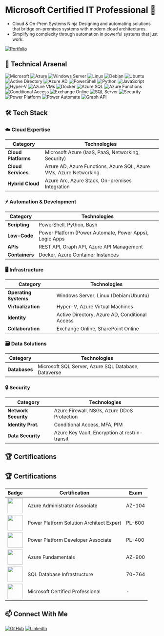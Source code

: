 # Microsoft Certified IT Professional 🚀

* Cloud & On-Prem Systems Ninja
Designing and automating solutions that bridge on-premises systems with modern cloud architectures.  
* Simplifying complexity through automation in powerful systems that just work.

[![Portfolio](https://img.shields.io/badge/GitHub_IO-181717?style=for-the-badge&logo=github)](https://brsvppv.github.io)


## 🔧 Technical Arsenal  
![Microsoft](https://img.shields.io/badge/Microsoft-5E5E5E?style=for-the-badge&logo=microsoft&logoColor=white)
![Azure](https://img.shields.io/badge/Azure-0089D6?style=for-the-badge&logo=microsoft-azure&logoColor=white)
![Windows Server](https://img.shields.io/badge/Windows_Server-0078D6?style=for-the-badge&logo=windows&logoColor=white)
![Linux](https://img.shields.io/badge/Linux-FCC624?style=for-the-badge&logo=linux&logoColor=black)
![Debian](https://img.shields.io/badge/Debian-A81D33?style=for-the-badge&logo=debian&logoColor=white)
![Ubuntu](https://img.shields.io/badge/Ubuntu-E95420?style=for-the-badge&logo=ubuntu&logoColor=white)
![Active Directory](https://img.shields.io/badge/Active_Directory-0078D6?style=for-the-badge&logo=microsoft&logoColor=white)
![Azure AD](https://img.shields.io/badge/Azure_AD-0089D6?style=for-the-badge&logo=microsoft-azure&logoColor=white)
![PowerShell](https://img.shields.io/badge/PowerShell-5391FE?style=for-the-badge&logo=powershell&logoColor=white)
![Python](https://img.shields.io/badge/Python-3776AB?style=for-the-badge&logo=python&logoColor=white)
![JavaScript](https://img.shields.io/badge/JavaScript-F7DF1E?style=for-the-badge&logo=javascript&logoColor=black)
![Hyper-V](https://img.shields.io/badge/Hyper_V-0078D6?style=for-the-badge&logo=microsoft&logoColor=white)
![Azure VMs](https://img.shields.io/badge/Azure_VMs-0089D6?style=for-the-badge&logo=microsoft-azure&logoColor=white)
![Docker](https://img.shields.io/badge/Docker-2496ED?style=for-the-badge&logo=docker&logoColor=white)
![Azure SQL](https://img.shields.io/badge/Azure_SQL-0089D6?style=for-the-badge&logo=microsoft-azure&logoColor=white)
![Azure Functions](https://img.shields.io/badge/Azure_Functions-0062AD?style=for-the-badge&logo=azure-functions&logoColor=white)
![Conditional Access](https://img.shields.io/badge/Conditional_Access-5C2D91?style=for-the-badge&logo=microsoft-azure&logoColor=white)
![Exchange Online](https://img.shields.io/badge/Exchange_Online-0078D4?style=for-the-badge&logo=microsoft-exchange&logoColor=white)
![SQL Server](https://img.shields.io/badge/MSSQL_Server-CC2927?style=for-the-badge&logo=microsoft-sql-server&logoColor=white)
![Security](https://img.shields.io/badge/Security-5C2D91?style=for-the-badge&logo=cloudflare&logoColor=white)
![Power Platform](https://img.shields.io/badge/Power_Platform-339933?style=for-the-badge&logo=power-platform&logoColor=white)
![Power Automate](https://img.shields.io/badge/Power_Automate-339933?style=for-the-badge&logo=power-automate&logoColor=white)
![Graph API](https://img.shields.io/badge/Graph_API-339933?style=for-the-badge&logo=microsoft-graph&logoColor=white)


## 🛠️ Tech Stack

### ☁️ Cloud Expertise
| **Category**       | **Technologies**                                                                 |
|--------------------|---------------------------------------------------------------------------------|
| **Cloud Platforms** | Microsoft Azure (IaaS, PaaS, Networking, Security)                             |
| **Cloud Services**  | Azure AD, Azure Functions, Azure SQL, Azure VMs, Azure Networking              |
| **Hybrid Cloud**    | Azure Arc, Azure Stack, On-premises Integration                                |

### ⚡ Automation & Development
| **Category**       | **Technologies**                                                                 |
|--------------------|---------------------------------------------------------------------------------|
| **Scripting**       | PowerShell, Python, Bash                                                       |
| **Low-Code**        | Power Platform (Power Automate, Power Apps), Logic Apps                        |
| **APIs**            | REST API, Graph API, Azure API Management                                      |
| **Containers**      | Docker, Azure Container Instances                                              |

### 🖥️ Infrastructure
| **Category**       | **Technologies**                                                                 |
|--------------------|---------------------------------------------------------------------------------|
| **Operating Systems** | Windows Server, Linux (Debian/Ubuntu)                                         |
| **Virtualization**   | Hyper-V, Azure Virtual Machines                                               |
| **Identity**         | Active Directory, Azure AD, Conditional Access                                |
| **Collaboration**    | Exchange Online, SharePoint Online                                           |

### 🗃️ Data Solutions
| **Category**       | **Technologies**                                                                 |
|--------------------|---------------------------------------------------------------------------------|
| **Databases**       | Microsoft SQL Server, Azure SQL Database, Dataverse                            |

### 🔒 Security
| **Category**       | **Technologies**                                                                 |
|--------------------|---------------------------------------------------------------------------------|
| **Network Security** | Azure Firewall, NSGs, Azure DDoS Protection                                    |
| **Identity Prot.**  | Conditional Access, MFA, PIM                                                   |
| **Data Security**   | Azure Key Vault, Encryption at rest/in-transit                                 |

## 🏆 Certifications
## 🏆 Certifications

| **Badge** | **Certification** | **Exam** |
|-----------|-------------------|----------|
| <img src="https://learn.microsoft.com/en-us/media/learn/certification/badges/microsoft-certified-associate-badge.svg" width="50" height="50"> | Azure Administrator Associate | AZ-104 |
| <img src="https://learn.microsoft.com/en-us/media/learn/certification/badges/microsoft-certified-expert-badge.svg" width="50" height="50"> | Power Platform Solution Architect Expert | PL-600 |
| <img src="https://learn.microsoft.com/en-us/media/learn/certification/badges/microsoft-certified-associate-badge.svg" width="50" height="50"> | Power Platform Developer Associate | PL-400 |
| <img src="https://learn.microsoft.com/en-us/media/learn/certification/badges/microsoft-certified-fundamentals-badge.svg" width="50" height="50"> | Azure Fundamentals | AZ-900 |
| <img src="https://learn.microsoft.com/en-us/media/learn/certification/badges/microsoft-certified-general-badge.svg" width="50" height="50"> | SQL Database Infrastructure | 70-764 |
| <img src="https://learn.microsoft.com/en-us/media/learn/certification/badges/microsoft-certified-general-badge.svg" width="50" height="50"> | Microsoft Certified Professional | - |

## 📫 Connect With Me
[![GitHub](https://img.shields.io/badge/GitHub-181717?style=for-the-badge&logo=github&logoColor=white)](https://github.com/brsvppv)
[![LinkedIn](https://img.shields.io/badge/LinkedIn-0077B5?style=for-the-badge&logo=linkedin&logoColor=white)](https://linkedin.com/in/yourprofile)
